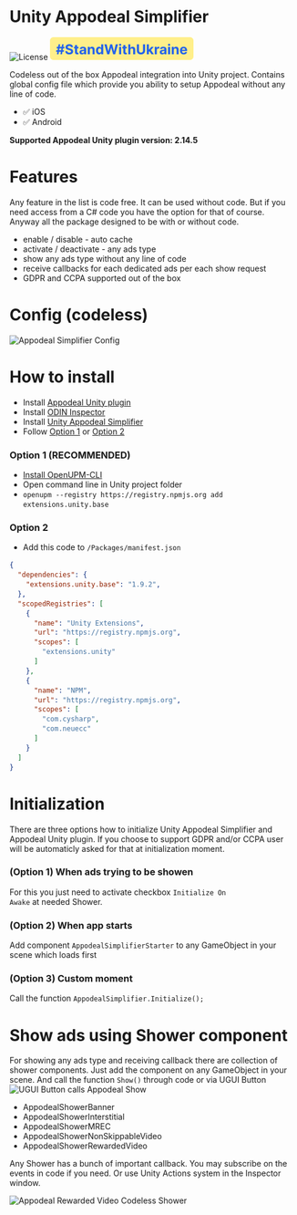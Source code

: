 # Unity Appodeal Simplifier
![License](https://img.shields.io/github/license/IvanMurzak/Unity-Appodeal-Simplifier) [![Stand With Ukraine](https://raw.githubusercontent.com/vshymanskyy/StandWithUkraine/main/badges/StandWithUkraine.svg)](https://stand-with-ukraine.pp.ua)

Codeless out of the box Appodeal integration into Unity project. Contains global config file which provide you ability to setup Appodeal without any line of code. 

- :white_check_mark: iOS
- :white_check_mark: Android

**Supported Appodeal Unity plugin version: 2.14.5**

# Features 
Any feature in the list is code free. It can be used without code. But if you need access from a C# code you have the option for that of course. Anyway all the package designed to be with or without code.
- enable / disable - auto cache
- activate / deactivate - any ads type
- show any ads type without any line of code
- receive callbacks for each dedicated ads per each show request
- GDPR and CCPA supported out of the box

# Config (codeless)

![Appodeal Simplifier Config](https://imgur.com/o3H8bYN.gif)

# How to install
- Install [Appodeal Unity plugin](https://wiki.appodeal.com/en/unity/get-started)
- Install [ODIN Inspector](https://odininspector.com/)
- Install [Unity Appodeal Simplifier](https://github.com/IvanMurzak/Unity-Appodeal-Simplifier/releases)
- Follow [Option 1](https://github.com/IvanMurzak/Unity-Appodeal-Simplifier/edit/main/README.md#option-1-recommended) or [Option 2](https://github.com/IvanMurzak/Unity-Appodeal-Simplifier/edit/main/README.md#option-2)

### Option 1 (RECOMMENDED)
- [Install OpenUPM-CLI](https://github.com/openupm/openupm-cli#installation)
- Open command line in Unity project folder
- `openupm --registry https://registry.npmjs.org add extensions.unity.base`

### Option 2
- Add this code to <code>/Packages/manifest.json</code>
```json
{
  "dependencies": {
    "extensions.unity.base": "1.9.2",
  },
  "scopedRegistries": [
    {
      "name": "Unity Extensions",
      "url": "https://registry.npmjs.org",
      "scopes": [
        "extensions.unity"
      ]
    },
    {
      "name": "NPM",
      "url": "https://registry.npmjs.org",
      "scopes": [
        "com.cysharp",
        "com.neuecc"
      ]
    }
  ]
}
```

# Initialization

There are three options how to initialize Unity Appodeal Simplifier and Appodeal Unity plugin. If you choose to support GDPR and/or CCPA user will be automaticly asked for that at initialization moment.

### (Option 1) When ads trying to be showen
For this you just need to activate checkbox <code>Initialize On Awake</code> at needed Shower.

### (Option 2) When app starts
Add component <code>AppodealSimplifierStarter</code> to any GameObject in your scene which loads first

### (Option 3) Custom moment
Call the function <code>AppodealSimplifier.Initialize();</code>

# Show ads using Shower component

For showing any ads type and receiving callback there are collection of shower components. Just add the component on any GameObject in your scene. And call the function <code>Show()</code> through code or via UGUI Button
![UGUI Button calls Appodeal Show](https://imgur.com/UsNyWm6.png)

- AppodealShowerBanner
- AppodealShowerInterstitial
- AppodealShowerMREC
- AppodealShowerNonSkippableVideo
- AppodealShowerRewardedVideo

Any Shower has a bunch of important callback. You may subscribe on the events in code if you need. Or use Unity Actions system in the Inspector window.

![Appodeal Rewarded Video Codeless Shower](https://imgur.com/NOemRbJ.png)
